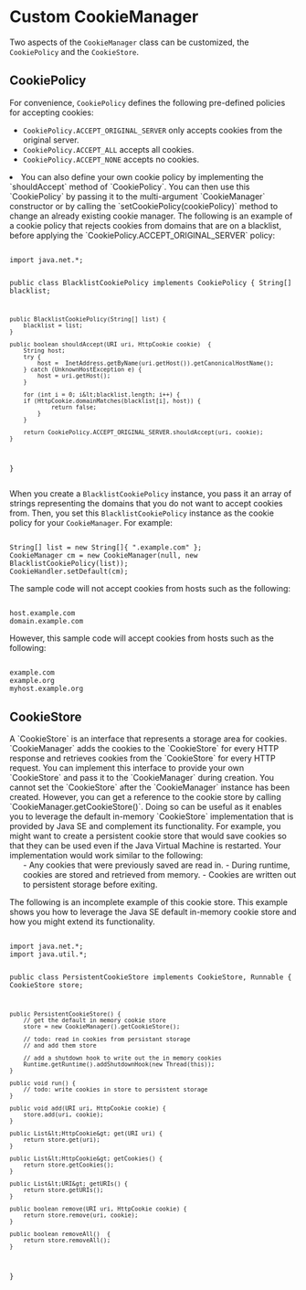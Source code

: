 
# Custom CookieManager

Two aspects of the `CookieManager` class can be customized, the `CookiePolicy` and the `CookieStore`.

## CookiePolicy

For convenience, `CookiePolicy` defines the following pre-defined policies for accepting cookies:

- `CookiePolicy.ACCEPT_ORIGINAL_SERVER` only accepts cookies from the original server.
- `CookiePolicy.ACCEPT_ALL` accepts all cookies.
- `CookiePolicy.ACCEPT_NONE` accepts no cookies.
<li>You can also define your own cookie policy by implementing the `shouldAccept` method of `CookiePolicy`. You can then use this `CookiePolicy` by passing it to the multi-argument `CookieManager` constructor or by calling the `setCookiePolicy(cookiePolicy)` method to change an already existing cookie manager.
The following is an example of a cookie policy that rejects cookies from domains that are on a blacklist, before applying the `CookiePolicy.ACCEPT_ORIGINAL_SERVER` policy:
<pre><code>
import java.net.*;

public class BlacklistCookiePolicy implements CookiePolicy {
    String[] blacklist;

    public BlacklistCookiePolicy(String[] list) {
        blacklist = list;
    }

    public boolean shouldAccept(URI uri, HttpCookie cookie)  {
        String host;
        try {
            host =  InetAddress.getByName(uri.getHost()).getCanonicalHostName();
        } catch (UnknownHostException e) {
            host = uri.getHost();
        }

        for (int i = 0; i&lt;blacklist.length; i++) {
	    if (HttpCookie.domainMatches(blacklist[i], host)) {
                return false;
            }
        }

        return CookiePolicy.ACCEPT_ORIGINAL_SERVER.shouldAccept(uri, cookie);
    }
}
</code></pre>
When you create a `BlacklistCookiePolicy` instance, you pass it an array of strings representing the domains that you do not want to accept cookies from. Then, you set this `BlacklistCookiePolicy` instance as the cookie policy for your `CookieManager`. For example:
<pre><code>
String[] list = new String[]{ ".example.com" };
CookieManager cm = new CookieManager(null, new BlacklistCookiePolicy(list));
CookieHandler.setDefault(cm);
</code></pre>
The sample code will not accept cookies from hosts such as the following:
<pre><code>
host.example.com
domain.example.com
</code></pre>
However, this sample code will accept cookies from hosts such as the following:
<pre><code>
example.com
example.org
myhost.example.org
</code></pre>
<h2>CookieStore</h2>
A `CookieStore` is an interface that represents a storage area for cookies. `CookieManager` adds the cookies to the `CookieStore` for every HTTP response and retrieves cookies from the `CookieStore` for every HTTP request.
You can implement this interface to provide your own `CookieStore` and pass it to the `CookieManager` during creation. You cannot set the `CookieStore` after the `CookieManager` instance has been created. However, you can get a reference to the cookie store by calling `CookieManager.getCookieStore()`. Doing so can be useful as it enables you to leverage the default in-memory `CookieStore` implementation that is provided by Java SE and complement its functionality.
For example, you might want to create a persistent cookie store that would save cookies so that they can be used even if the Java Virtual Machine is restarted. Your implementation would work similar to the following:
<ol>
- Any cookies that were previously saved are read in.
- During runtime, cookies are stored and retrieved from memory.
- Cookies are written out to persistent storage before exiting.
</ol>
The following is an incomplete example of this cookie store. This example shows you how to leverage the Java SE default in-memory cookie store and how you might extend its functionality.
<pre><code>
import java.net.*;
import java.util.*;

public class PersistentCookieStore implements CookieStore, Runnable {
    CookieStore store;

    public PersistentCookieStore() {
        // get the default in memory cookie store
        store = new CookieManager().getCookieStore();

        // todo: read in cookies from persistant storage
        // and add them store

        // add a shutdown hook to write out the in memory cookies
        Runtime.getRuntime().addShutdownHook(new Thread(this)); 
    }

    public void run() {
        // todo: write cookies in store to persistent storage
    }

    public void	add(URI uri, HttpCookie cookie) {
        store.add(uri, cookie);
    }

    public List&lt;HttpCookie&gt; get(URI uri) {
        return store.get(uri);
    }

    public List&lt;HttpCookie&gt; getCookies() {
        return store.getCookies();
    }
    
    public List&lt;URI&gt; getURIs() {
        return store.getURIs();
    }

    public boolean remove(URI uri, HttpCookie cookie) {
        return store.remove(uri, cookie);
    }

    public boolean removeAll()  {
        return store.removeAll();
    }
}
</code></pre>
</li>
